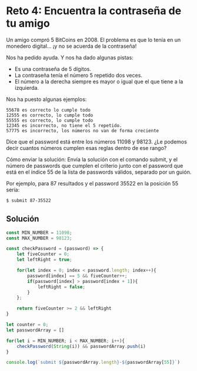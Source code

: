 # Reto 4: Encuentra la contraseña de tu amigo

Un amigo compró 5 BitCoins en 2008. El problema es que lo tenía en un monedero digital... ¡y no se acuerda de la contraseña!

Nos ha pedido ayuda. Y nos ha dado algunas pistas:

- Es una contraseña de 5 dígitos.
- La contraseña tenía el número 5 repetido dos veces.
- El número a la derecha siempre es mayor o igual que el que tiene a la izquierda.

Nos ha puesto algunas ejemplos:
```
55678 es correcto lo cumple todo
12555 es correcto, lo cumple todo
55555 es correcto, lo cumple todo
12345 es incorrecto, no tiene el 5 repetido.
57775 es incorrecto, los números no van de forma creciente
```

Dice que el password está entre los números 11098 y 98123. ¿Le podemos decir cuantos números cumplen esas reglas dentro de ese rango?

Cómo enviar la solución:
Envía la solución con el comando submit, y el número de passwords que cumplen el criterio junto con el password que está en el índice 55 de la lista de passwords válidos, separado por un guión.

Por ejemplo, para 87 resultados y el password 35522 en la posición 55 sería:

```bash
$ submit 87-35522
```

## Solución

```js
const MIN_NUMBER = 11098;
const MAX_NUMBER = 98123;

const checkPassword = (password) => {
    let fiveCounter = 0;
    let leftRight = true;

    for(let index = 0; index < password.length; index++){
        password[index] == 5 && fiveCounter++;
        if(password[index] > password[index + 1]){
            leftRight = false;
        }
    };

    return fiveCounter >= 2 && leftRight
}

let counter = 0;
let passwordArray = []

for(let i = MIN_NUMBER; i < MAX_NUMBER; i++){
    checkPassword(String(i)) && passwordArray.push(i)
}

console.log(`submit ${passwordArray.length}-${passwordArray[55]}`)
```
